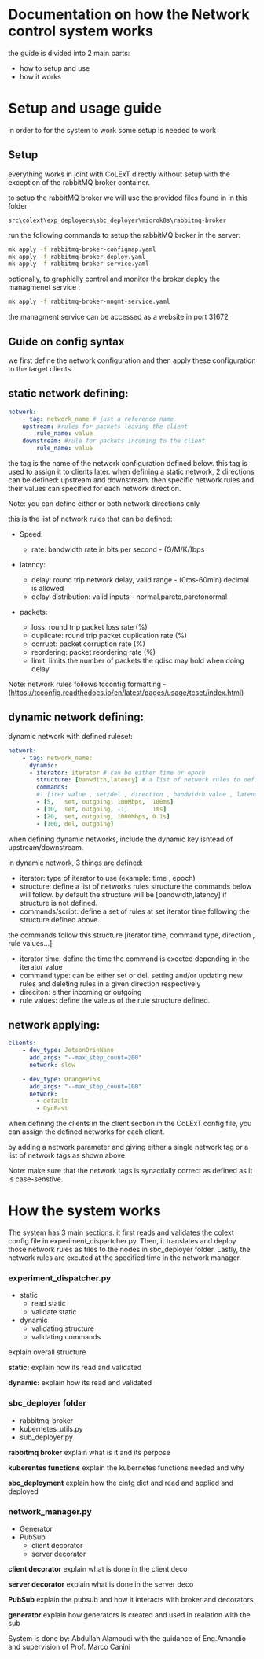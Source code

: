 # Documentation on how the Network control system works



the guide is divided into 2 main parts: 
- how to setup and use
- how it works
# Setup and usage guide
in order to for the system to work some setup is needed to work
## Setup

everything works in joint with CoLExT directly without setup with the exception of the rabbitMQ broker container.

to setup the rabbitMQ broker we will use the provided files found in in this folder
```
src\colext\exp_deployers\sbc_deployer\microk8s\rabbitmq-broker
```

run the following commands to setup the rabbitMQ broker in the server:

```bash
mk apply -f rabbitmq-broker-configmap.yaml
mk apply -f rabbitmq-broker-deploy.yaml
mk apply -f rabbitmq-broker-service.yaml
```
optionally, to graphiclly control and monitor the broker deploy the managmenet service :
```bash
mk apply -f rabbitmq-broker-mngmt-service.yaml
```
the managment service can be accessed as a website in port 31672




## Guide on config syntax

we first define the network configuration and then apply these configuration to the target clients.

static network defining:
-
```yaml
network:
    - tag: network_name # just a reference name
    upstream: #rules for packets leaving the client
        rule_name: value 
    downstream: #rule for packets incoming to the client
        rule_name: value
```
the tag is the name of the network configuration defined below. this tag is used to assign it to clients later.
when defining a static network, 2 directions can be defined: upstream and downstream. then specific network rules and their values can specified for each network direction.

Note: you can define either or both network directions only

this is the list of network rules that can be defined:
- Speed:
    - rate: bandwidth rate in bits per second - (G/M/K/)bps 

- latency:
    - delay: round trip network delay, valid range - (0ms-60min) decimal is allowed
    - delay-distribution: valid inputs - normal,pareto,paretonormal

- packets:
    - loss: round trip packet loss rate  (%)
    - duplicate: round trip packet duplication rate (%)
    - corrupt: packet corruption rate (%)
    - reordering: packet reordering rate (%)
    - limit: limits the number of packets the qdisc may hold when doing delay

Note: network rules follows tcconfig formatting - (https://tcconfig.readthedocs.io/en/latest/pages/usage/tcset/index.html)

dynamic network defining:
-
dynamic network with defined ruleset:
```yaml
network:
    - tag: network_name:
      dynamic:
      - iterator: iterator # can be either time or epoch
        structure: [banwdith,latency] # a list of network rules to define command structure below
        commands:
        #- [iter value , set/del , direction , bandwidth value , latency value ]
        - [5,   set, outgoing, 100Mbps,  100ms]
        - [10,  set, outgoing, -1,       1ms]
        - [20,  set, outgoing, 1000Mbps, 0.1s]
        - [100, del, outgoing]
```
when defining dynamic networks, include the dynamic key isntead of upstream/downstream.

in dynamic network, 3 things are defined:
- iterator: type of iterator to use (example: time , epoch)
- structure: define a list of networks rules structure the commands below will follow. by default the structure will be [bandwidth,latency] if structure is not defined.
- commands/script: define a set of rules at set iterator time following the structure defined above. 

the commands follow this structure [iterator time, command type, direction , rule values...]
- iterator time: define the time the command is exected depending in the iterator value
- command type: can be either set or del. setting and/or updating new rules and deleting rules in a given direction respectively
- direciton: either incoming or outgoing
- rule values: define the valeus of the rule structure defined.
 

network applying:
-

```yaml
clients:
    - dev_type: JetsonOrinNano
      add_args: "--max_step_count=200"
      network: slow

    - dev_type: OrangePi5B
      add_args: "--max_step_count=100"
      network: 
        - default
        - DynFast
```

when defining the clients in the client section in the CoLExT config file, you can assign the defined networks for each client.

by adding a network parameter and giving either a single network tag or a list of network tags as shown above

Note: make sure that the network tags is synactially correct as defined as it is case-senstive.



# How the system works

The system has 3 main sections. it first reads and validates the colext config file in experiment_dispartcher.py. Then, it translates and deploy those network rules as files to the nodes in sbc_deployer folder. Lastly, the network rules are excuted at the specified time in the network manager.


### experiment_dispatcher.py

- static
    - read static
    - validate static
- dynamic
    - validating structure
    - validating commands

explain overall structure

**static:**
explain how its read and validated

**dynamic:**
explain how its read and validated



### sbc_deployer folder

- rabbitmq-broker
- kubernetes_utils.py
- sub_deployer.py

**rabbitmq broker**
explain what is it and its perpose

**kuberentes functions**
explain the kubernetes functions needed and why

**sbc_deployment**
explain how the cinfg dict and read and applied and deployed


### network_manager.py

- Generator
- PubSub
    - client decorator
    - server decorator

**client decorator**
explain what is done in the client deco

**server decorator**
explain what is done in the server deco

**PubSub**
explain the pubsub and how it interacts with broker and decorators

**generator**
explain how generators is created and used in realation with the sub




System is done by: Abdullah Alamoudi with the guidance of Eng.Amandio and supervision of Prof. Marco Canini


